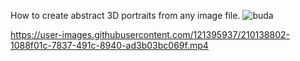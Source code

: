 How to create abstract 3D portraits from any image file.
![buda](https://user-images.githubusercontent.com/121395937/210137561-55a8aa58-8baa-4fbf-887c-f9fcdeb58aec.jpg)





https://user-images.githubusercontent.com/121395937/210138802-1088f01c-7837-491c-8940-ad3b03bc069f.mp4

